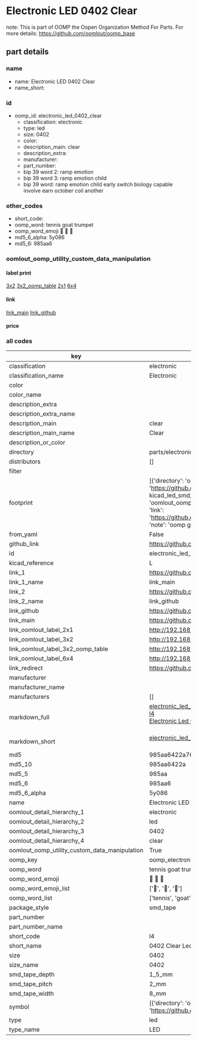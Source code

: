 # Electronic LED 0402 Clear  

note: This is part of OOMP the Oopen Organization Method For Parts. For more details: https://github.com/oomlout/oomp_base

##  part details
  







### name
* name: Electronic LED 0402 Clear
* name_short: 
### id
* oomp_id: electronic_led_0402_clear
  * classification: electronic
  * type: led
  * size: 0402
  * color: 
  * description_main: clear
  * description_extra: 
  * manufacturer: 
  * part_number: 
  * bip 39 word 2: ramp emotion
  * bip 39 word 3: ramp emotion child
  * bip 39 word: ramp emotion child early switch biology capable involve earn october coil another

### other_codes
* short_code: 
* oomp_word: tennis goat trumpet
* oomp_word_emoji :tennis: :goat: :trumpet:
* md5_6_alpha: 5y086
* md5_6: 985aa6






### oomlout_oomp_utility_custom_data_manipulation
#### label print
[3x2](http://192.168.1.245:1112/?label=oomp%205y086)
[3x2_oomp_table](http://192.168.1.108:1112/?label=oomp%205y086)
[2x1](http://192.168.1.242:1112/?label=oomp%205y086)
[6x4](http://192.168.1.55:1112/?label=oomp%205y086)    

#### link

[link_main](https://github.com/oomlout/oomlout_oomp_version_1_messy/tree/main/parts/electronic_led_0402_clear) [link_github](https://github.com/oomlout/oomlout_oomp_version_1_messy/tree/main/parts/electronic_led_0402_clear)                             

#### price







### all codes 
| key | value |  
| --- | --- |  
| classification | electronic |  
| classification_name | Electronic |  
| color |  |  
| color_name |  |  
| description_extra |  |  
| description_extra_name |  |  
| description_main | clear |  
| description_main_name | Clear |  
| description_or_color |   |  
| directory | parts/electronic_led_0402_clear |  
| distributors | [] |  
| filter |  |  
| footprint | [{'directory': 'oomlout_oomp_footprint_bot/footprints/kicad_led_smd_led_0402_1005metric//working/working.kicad_mod', 'index': 0, 'link': 'https://github.com/oomlout/oomlout_oomp_footprint_bot/tree/main/foootprntss/kicad_led_smd_led_0402_1005metric', 'note': 'source footprint kicad_led_smd_led_0402_1005metric', 'oomp_key': 'oomp_kicad_led_smd_led_0402_1005metric'}, {'directory': 'oomlout_oomp_footprint_bot/footprints/oomlout_oomlout_oomp_part_footprints_l4_electronic_led_0402_clear//working/working.kicad_mod', 'index': 1, 'link': 'https://github.com/oomlout/oomlout_oomp_footprint_bot/tree/main/foootprntss/oomlout_oomlout_oomp_part_footprints_l4_electronic_led_0402_clear', 'note': 'oomp generated footprint', 'oomp_key': 'oomp_oomlout_oomlout_oomp_part_footprints_l4_electronic_led_0402_clear'}] |  
| from_yaml | False |  
| github_link | https://github.com/oomlout/oomlout_oomp_part_src/tree/main/parts/electronic_led_0402_clear |  
| id | electronic_led_0402_clear |  
| kicad_reference | L |  
| link_1 | https://github.com/oomlout/oomlout_oomp_version_1_messy/tree/main/parts/electronic_led_0402_clear |  
| link_1_name | link_main |  
| link_2 | https://github.com/oomlout/oomlout_oomp_version_1_messy/tree/main/parts/electronic_led_0402_clear |  
| link_2_name | link_github |  
| link_github | https://github.com/oomlout/oomlout_oomp_version_1_messy/tree/main/parts/electronic_led_0402_clear |  
| link_main | https://github.com/oomlout/oomlout_oomp_version_1_messy/tree/main/parts/electronic_led_0402_clear |  
| link_oomlout_label_2x1 | http://192.168.1.242:1112/?label=oomp%205y086 |  
| link_oomlout_label_3x2 | http://192.168.1.245:1112/?label=oomp%205y086 |  
| link_oomlout_label_3x2_oomp_table | http://192.168.1.108:1112/?label=oomp%205y086 |  
| link_oomlout_label_6x4 | http://192.168.1.55:1112/?label=oomp%205y086 |  
| link_redirect | https://github.com/oomlout/oomlout_oomp_version_1_messy/tree/main/parts/electronic_led_0402_clear |  
| manufacturer |  |  
| manufacturer_name |  |  
| manufacturers | [] |  
| markdown_full | [electronic_led_0402_clear](none)<br>[l4](none)<br>[Electronic Led 0402 Clear](none)<br><br> |  
| markdown_short | [electronic_led_0402_clear](none)<br><br> |  
| md5 | 985aa6422a76243c59ee14524fd2358b |  
| md5_10 | 985aa6422a |  
| md5_5 | 985aa |  
| md5_6 | 985aa6 |  
| md5_6_alpha | 5y086 |  
| name | Electronic LED 0402 Clear |  
| oomlout_detail_hierarchy_1 | electronic |  
| oomlout_detail_hierarchy_2 | led |  
| oomlout_detail_hierarchy_3 | 0402 |  
| oomlout_detail_hierarchy_4 | clear |  
| oomlout_oomp_utility_custom_data_manipulation | True |  
| oomp_key | oomp_electronic_led_0402_clear |  
| oomp_word | tennis goat trumpet |  
| oomp_word_emoji | :tennis: :goat: :trumpet: |  
| oomp_word_emoji_list | [':tennis:', ':goat:', ':trumpet:'] |  
| oomp_word_list | ['tennis', 'goat', 'trumpet'] |  
| package_style | smd_tape |  
| part_number |  |  
| part_number_name |  |  
| short_code | l4 |  
| short_name | 0402 Clear Led |  
| size | 0402 |  
| size_name | 0402 |  
| smd_tape_depth | 1_5_mm |  
| smd_tape_pitch | 2_mm |  
| smd_tape_width | 8_mm |  
| symbol | [{'directory': 'oomlout_oomp_symbol_bot/symbols/kicad_device_led//working/working.kicad_sym', 'index': 0, 'link': 'https://github.com/oomlout/oomlout_oomp_symbol_bot/tree/main/symbols/kicad_device_led', 'oomp_key': 'oomp_kicad_device_led'}] |  
| type | led |  
| type_name | LED |  
